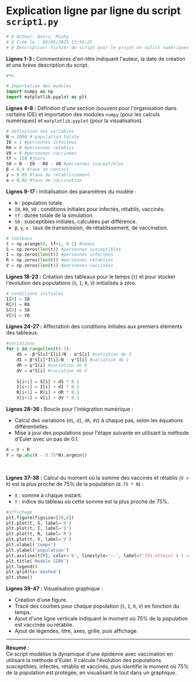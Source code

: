 # Explication ligne par ligne du script `script1.py`

```python:script\script1.py
# @ Auteur: Basri, Miahy
# @ Crée le : 05/05/2025 13:54:25
# @ Description: fichier de script pour le projet en outils numériques
```
**Lignes 1-3 :** Commentaires d'en-tête indiquant l'auteur, la date de création et une brève description du script.

```python
#%%

# Importation des modules
import numpy as np
import matplotlib.pyplot as plt
```
**Lignes 4-8 :** Définition d'une section (souvent pour l'organisation dans certains IDE) et importation des modules `numpy` (pour les calculs numériques) et `matplotlib.pyplot` (pour la visualisation).

```python
# définition des variables
N = 1000 # population totale
I0 = 1 #personnes infectées
R0 = 0 #personnes rétablis
V0 = 0 #personnes vaccinées
tf = 150 #jours
S0 = N - I0 - R0 - V0 #personnes susceptibles
β = 0.4 #taux de contact
γ = 0.05 #taux de rétablissement
α = 0.02 #taux de vaccination
```
**Lignes 9-17 :** Initialisation des paramètres du modèle :
- `N` : population totale.
- `I0`, `R0`, `V0` : conditions initiales pour infectés, rétablis, vaccinés.
- `tf` : durée totale de la simulation.
- `S0` : susceptibles initiales, calculées par différence.
- `β`, `γ`, `α` : taux de transmission, de rétablissement, de vaccination.

```python
# tableaux
t = np.arange(0, tf+1, 0.1) #temps
S = np.zeros(len(t)) #personnes susceptibles
I = np.zeros(len(t)) #personnes infectées
R = np.zeros(len(t)) #personnes rétablies
V = np.zeros(len(t)) #personnes vaccinées
```
**Lignes 18-23 :** Création des tableaux pour le temps (`t`) et pour stocker l'évolution des populations (`S`, `I`, `R`, `V`) initialisés à zéro.

```python
# conditions initiales
I[0] = I0
R[0] = R0
S[0] = S0
V[0] = V0
```
**Lignes 24-27 :** Affectation des conditions initiales aux premiers éléments des tableaux.

```python
#variations
for i in range(len(t)-1):
    dS = -β*S[i]*I[i]/N - α*S[i] #variation de S
    dI = β*S[i]*I[i]/N - γ*I[i] #variation de I
    dR = γ*I[i] #variation de R
    dV = α*S[i] #variation de V
    
    S[i+1] = S[i] + dS * 0.1
    I[i+1] = I[i] + dI * 0.1
    R[i+1] = R[i] + dR * 0.1
    V[i+1] = V[i] + dV * 0.1
```
**Lignes 28-36 :** Boucle pour l'intégration numérique :
- Calcul des variations (`dS`, `dI`, `dR`, `dV`) à chaque pas, selon les équations différentielles.
- Mise à jour des populations pour l'étape suivante en utilisant la méthode d'Euler avec un pas de 0.1.

```python
X = V + R
Y = np.abs(X - 0.75*N).argmin()
```




<div style="page-break-before:always">&nbsp;</div>
<p></p>



**Lignes 37-38 :** Calcul du moment où la somme des vaccinés et rétablis (`V + R`) est la plus proche de 75% de la population (`0.75 * N`) :
- `X` : somme à chaque instant.
- `Y` : indice du tableau où cette somme est la plus proche de 75%.

```python
#affichage 
plt.figure(figsize=[10,6])
plt.plot(t, S, label='S')
plt.plot(t, I, label='I')
plt.plot(t, R, label='R')
plt.plot(t, V, label='V')
plt.xlabel('temps')
plt.ylabel('population')
plt.axvline(t[Y], color='k', linestyle='--', label=f'75% atteint à t = {t[Y]:.1f} jours')
plt.title('Modèle SIRV')
plt.legend()
plt.grid(ls='dashed')
plt.show()
```
**Lignes 39-47 :** Visualisation graphique :
- Création d'une figure.
- Tracé des courbes pour chaque population (`S`, `I`, `R`, `V`) en fonction du temps.
- Ajout d'une ligne verticale indiquant le moment où 75% de la population est vaccinée ou rétablie.
- Ajout de légendes, titre, axes, grille, puis affichage.

---

**Résumé :**  
Ce script modélise la dynamique d'une épidémie avec vaccination en utilisant la méthode d'Euler. Il calcule l'évolution des populations susceptibles, infectés, rétablis et vaccinés, puis identifie le moment où 75% de la population est protégée, en visualisant le tout dans un graphique.
